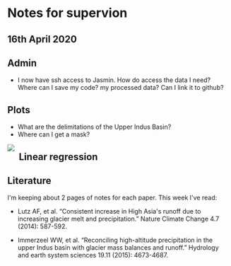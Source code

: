 # Notes for supervion

## 16th April 2020

## Admin

* I now have ssh access to Jasmin. How do access the data I need? Where can I save my code? my processed data? Can I link it to github?

## Plots

* What are the delimitations of the Upper Indus Basin?
* Where can I get a mask?

<img src="https://drive.google.com/uc?id=1wRR3kXSainSLjdtwgnYXEK20ZZs8eXIE"
     alt=" "
     style="float: left; margin-right: 10px;" />

## Linear regression

## Literature

I'm keeping about 2 pages of notes for each paper. This week I've read:

* Lutz AF, et al. “Consistent increase in High Asia's runoff due to increasing glacier melt and precipitation.” Nature Climate Change 4.7 (2014): 587-592.

* Immerzeel WW, et al. “Reconciling high-altitude precipitation in the upper Indus basin with glacier mass balances and runoff.” Hydrology and earth system sciences 19.11 (2015): 4673-4687.